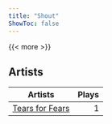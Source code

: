 ```yaml
---
title: "Shout"
ShowToc: false
---
```


{{< more >}}

## Artists
Artists | Plays 
----- | -----: 
[Tears for Fears](/artists/tears-for-fears-2150) | 1


